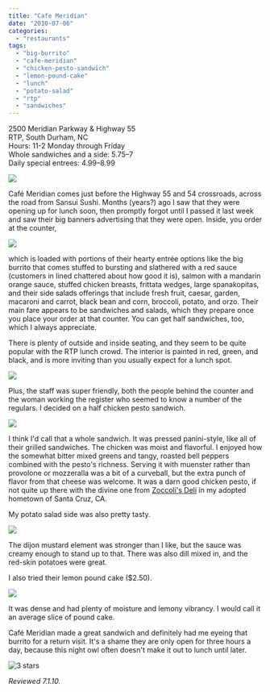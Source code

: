 ```yaml
---
title: "Cafe Meridian"
date: "2010-07-06"
categories:
  - "restaurants"
tags:
  - "big-burrito"
  - "cafe-meridian"
  - "chicken-pesto-sandwich"
  - "lemon-pound-cake"
  - "lunch"
  - "potato-salad"
  - "rtp"
  - "sandwiches"
---
```


2500 Meridian Parkway & Highway 55\
RTP, South Durham, NC\
Hours: 11-2 Monday through Friday\
Whole sandwiches and a side: $5.75–$7\
Daily special entrees: $4.99–$8.99

![](https://thegourmez-wpmedia.s3.amazonaws.com/2024/07/meridiancafe06.jpg)

Café Meridian comes just before the Highway 55 and 54 crossroads, across the road from Sansui Sushi. Months (years?) ago I saw that they were opening up for lunch soon, then promptly forgot until I passed it last week and saw their big banners advertising that they were open. Inside, you order at the counter,

![](https://thegourmez-wpmedia.s3.amazonaws.com/2024/07/meridiancafe05.jpg)

which is loaded with portions of their hearty entrée options like the big burrito that comes stuffed to bursting and slathered with a red sauce (customers in lined chattered about how good it is), salmon with a mandarin orange sauce, stuffed chicken breasts, frittata wedges, large spanakopitas, and their side salads offerings that include fresh fruit, caesar, garden, macaroni and carrot, black bean and corn, broccoli, potato, and orzo. Their main fare appears to be sandwiches and salads, which they prepare once you place your order at that counter. You can get half sandwiches, too, which I always appreciate.

There is plenty of outside and inside seating, and they seem to be quite popular with the RTP lunch crowd. The interior is painted in red, green, and black, and is more inviting than you usually expect for a lunch spot.

![](https://thegourmez-wpmedia.s3.amazonaws.com/2024/07/meridiancafe01.jpg)

Plus, the staff was super friendly, both the people behind the counter and the woman working the register who seemed to know a number of the regulars. I decided on a half chicken pesto sandwich.

![](https://thegourmez-wpmedia.s3.amazonaws.com/2024/07/meridiancafe02.jpg)

I think I'd call that a whole sandwich. It was pressed panini-style, like all of their grilled sandwiches. The chicken was moist and flavorful. I enjoyed how the somewhat bitter mixed greens and tangy, roasted bell peppers combined with the pesto's richness. Serving it with muenster rather than provolone or mozzeralla was a bit of a curveball, but the extra punch of flavor from that cheese was welcome. It was a darn good chicken pesto, if not quite up there with the divine one from [Zoccoli's Deli](http://www.zoccolis.com/) in my adopted hometown of Santa Cruz, CA.

My potato salad side was also pretty tasty.

![](https://thegourmez-wpmedia.s3.amazonaws.com/2024/07/meridiancafe03.jpg)

The dijon mustard element was stronger than I like, but the sauce was creamy enough to stand up to that. There was also dill mixed in, and the red-skin potatoes were great.

I also tried their lemon pound cake ($2.50).

![](https://thegourmez-wpmedia.s3.amazonaws.com/2024/07/meridiancafe04.jpg)

It was dense and had plenty of moisture and lemony vibrancy. I would call it an average slice of pound cake.

Café Meridian made a great sandwich and definitely had me eyeing that burrito for a return visit. It's a shame they are only open for three hours a day, because this night owl often doesn't make it out to lunch until later.




<div class="caption">

![3 stars](http://s3.amazonaws.com/thegourmez-wpmedia/2009/02/rating_avocado1.gif "rating_avocado1")</div>


_Reviewed 7.1.10._
